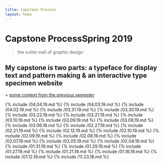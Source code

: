 ```yaml
---
title: Capstone Process
layout: home
---
```

# <span id="title">Capstone Process</span><span id="date">Spring 2019</span>

> the outlet mall of graphic design

## My capstone is two parts: a typeface for display text and pattern making & an interactive type specimen website

<span>+</span> [some context from the previous semester](https://vannavu.com/referencerepository/)

{% include /04.04.19.md %}
{% include /04.03.19.md %}
{% include /04.02.19.md %}
{% include /03.31.19.md %}
{% include /03.30.19.md %}
{% include /03.22.19.md %}
{% include /03.21.19.md %}
{% include /03.10.19.md %}
{% include /03.09.19.md %}
{% include /03.08.19.md %}
{% include /03.06.19.md %}
{% include /02.27.19.md %}
{% include /02.21.19.md %}
{% include /02.12.19.md %}
{% include /02.10.19.md %}
{% include /02.09.19.md %}
{% include /02.08.19.md %}
{% include /02.07.19.md %}
{% include /02.05.19.md %}
{% include /02.04.19.md %}
{% include /01.31.19.md %}
{% include /01.29.19.md %}
{% include /01.27.19.md %}
{% include /01.21.19.md %}
{% include /01.16.19.md %}
{% include /01.12.19.md %}
{% include /11.23.18.md %}
